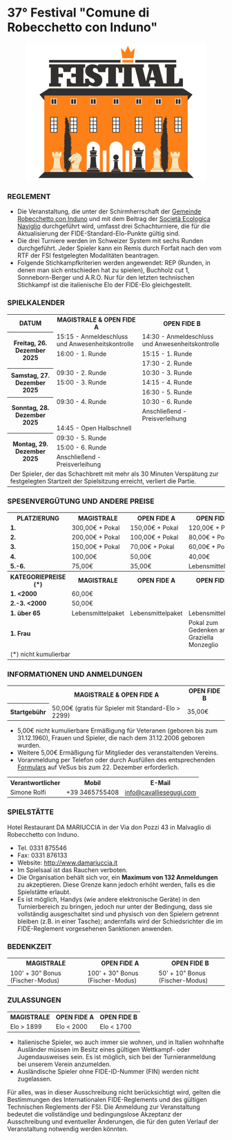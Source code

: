 # 37° Festival "Comune di Robecchetto con Induno"

<div align="center"><img src="../marchio_festival.png" alt="Festival RCI" /></div>

### REGLEMENT

- Die Veranstaltung, die unter der Schirmherrschaft der [Gemeinde Robecchetto con Induno](http://www.comune.robecchetto-con-induno.mi.it/) und mit dem Beitrag der [Società Ecologica Naviglio](http://www.ecologicanaviglio.it) durchgeführt wird, umfasst drei Schachturniere, die für die Aktualisierung der FIDE-Standard-Elo-Punkte gültig sind.
- Die drei Turniere werden im Schweizer System mit sechs Runden durchgeführt. Jeder Spieler kann ein Remis durch Forfait nach den vom RTF der FSI festgelegten Modalitäten beantragen.
- Folgende Stichkampfkriterien werden angewendet: REP (Runden, in denen man sich entschieden hat zu spielen), Buchholz cut 1, Sonneborn-Berger und A.R.O. Nur für den letzten technischen Stichkampf ist die italienische Elo der FIDE-Elo gleichgestellt.

### SPIELKALENDER

<table>
  <tr>
    <th>DATUM</th>
    <th>MAGISTRALE & OPEN FIDE A</th>
    <th>OPEN FIDE B</th>
  </tr>
  <tr>
    <th rowspan="3">Freitag, 26. Dezember 2025</th>
    <td>15:15 - Anmeldeschluss und Anwesenheitskontrolle</td>
    <td>14:30 - Anmeldeschluss und Anwesenheitskontrolle</td>
  </tr>
  <tr>
    <td>16:00 - 1. Runde</td>
    <td>15:15 - 1. Runde</td>
  </tr>
  <tr>
    <td></td>
    <td>17:30 - 2. Runde</td>
  </tr>
  <tr>
    <th rowspan="3">Samstag, 27. Dezember 2025</th>
    <td>09:30 - 2. Runde</td>
    <td>10:30 - 3. Runde</td>
  </tr>
  <tr>
    <td>15:00 - 3. Runde</td>
    <td>14:15 - 4. Runde</td>
  </tr>
  <tr>
    <td></td>
    <td>16:30 - 5. Runde</td>
  </tr>
  <tr>
    <th rowspan="3">Sonntag, 28. Dezember 2025</th>
    <td>09:30 - 4. Runde</td>
    <td>10:30 - 6. Runde</td>
  </tr>
    <tr>
    <td></td>
    <td>Anschließend - Preisverleihung</td>
  </tr>
    <tr>
    <td colspan="2">14:45 - Open Halbschnell</td>
  </tr>
  <tr>
    <th rowspan="3">Montag, 29. Dezember 2025</th>
    <td>09:30 - 5. Runde</td>
    <td></td>
  </tr>
  <tr>
    <td>15:00 - 6. Runde</td>
    <td></td>
  </tr>
    <tr>
    <td>Anschließend - Preisverleihung</td>
    <td></td>
  </tr>
  <tr>
    <td colspan="3">
      Der Spieler, der das Schachbrett mit mehr als 30 Minuten Verspätung zur festgelegten Startzeit der Spielsitzung erreicht, verliert die Partie.
    </td>
  </tr>
</table>

### SPESENVERGÜTUNG UND ANDERE PREISE

<table>
  <tr>
    <th>PLATZIERUNG</th>
    <th>MAGISTRALE</th>
    <th>OPEN FIDE A</th>
    <th>OPEN FIDE B</th>
  </tr>
  <tr>
    <td><b>1.</b></td>
    <td>300,00€ + Pokal</td>
    <td>150,00€ + Pokal</td>
    <td>120,00€ + Pokal</td>
  </tr>
  <tr>
    <td><b>2.</b></td>
    <td>200,00€ + Pokal</td>
    <td>100,00€ + Pokal</td>
    <td>80,00€ + Pokal</td>
  </tr>
  <tr>
    <td><b>3.</b></td>
    <td>150,00€ + Pokal</td>
    <td>70,00€ + Pokal</td>
    <td>60,00€ + Pokal</td>
  </tr>
  <tr>
    <td><b>4.</b></td>
    <td>100,00€</td>
    <td>50,00€</td>
    <td>40,00€</td>
  </tr>
  <tr>
    <td><b>5.-6.</b></td>
    <td>75,00€</td>
    <td>35,00€</td>
    <td>Lebensmittelpaket</td>
  </tr>
  <tr>
    <th>KATEGORIEPREISE (*)</th>
    <th>MAGISTRALE</th>
    <th>OPEN FIDE A</th>
    <th>OPEN FIDE B</th>
  </tr>
  <tr>
    <td><b>1. &lt;2000</b></td>
    <td>60,00€</td>
    <td></td>
    <td></td>
  </tr>
  <tr>
    <td><b>2.-3. &lt;2000</b></td>
    <td>50,00€</td>
    <td></td>
    <td></td>
  </tr>
  <tr>
    <td><b>1. über 65</b></td>
    <td>Lebensmittelpaket</td>
    <td>Lebensmittelpaket</td>
    <td>Lebensmittelpaket</td>
  </tr>
  <tr>
    <td><b>1. Frau</b></td>
    <td></td>
    <td></td>
    <td>Pokal zum Gedenken an Graziella Monzeglio</td>
  </tr>
  <tr>
    <td colspan="4">(*) nicht kumulierbar</td>
  </tr>
</table>

### INFORMATIONEN UND ANMELDUNGEN

<table>
  <tr>
    <td></td>
    <th>MAGISTRALE & OPEN FIDE A</th>
    <th>OPEN FIDE B</th>
  </tr>
  <tr>
    <th>Startgebühr</th>
    <td>50,00€ (gratis für Spieler mit Standard-Elo &gt; 2299)</td>
    <td>35,00€</td>
  </tr>
  </table>

- 5,00€ nicht kumulierbare Ermäßigung für Veteranen (geboren bis zum 31.12.1960), Frauen und Spieler, die nach dem 31.12.2006 geboren wurden.
- Weitere 5,00€ Ermäßigung für Mitglieder des veranstaltenden Vereins.
- Voranmeldung per Telefon oder durch Ausfüllen des entsprechenden <a href="https://vesus.org/event/???" target="_blank">Formulars</a> auf VeSus bis zum 22. Dezember erforderlich.

<table>
  <tr>
    <th>Verantwortlicher</th>
    <th>Mobil</th>
    <th>E-Mail</th>
  </tr>
  <tr>
    <td>Simone Rolfi</td>
    <td>+39&nbsp;3465755408</td>
    <td><a href="mailto:info@cavalliesegugi.com">info@cavalliesegugi.com</a>
    </td>
  </tr>
</table>

### SPIELSTÄTTE

Hotel Restaurant DA MARIUCCIA in der Via don Pozzi 43 in Malvaglio di Robecchetto con Induno.

- Tel. 0331 875546
- Fax: 0331 876133
- Website: <a href="http://www.damariuccia.it" target="_blank">http://www.damariuccia.it</a>
- Im Spielsaal ist das Rauchen verboten.
- Die Organisation behält sich vor, ein <strong>Maximum von 132 Anmeldungen</strong> zu akzeptieren. Diese Grenze kann jedoch erhöht werden, falls es die Spielstätte erlaubt.
- Es ist möglich, Handys (wie andere elektronische Geräte) in den Turnierbereich zu bringen, jedoch nur unter der Bedingung, dass sie vollständig ausgeschaltet sind und physisch von den Spielern getrennt bleiben (z.B. in einer Tasche); andernfalls wird der Schiedsrichter die im FIDE-Reglement vorgesehenen Sanktionen anwenden.

### BEDENKZEIT

<table>
  <tr>
    <th>MAGISTRALE</th>
    <th>OPEN FIDE A</th>
    <th>OPEN FIDE B</th>
  </tr>
  <tr>
    <td>100' + 30" Bonus (Fischer-Modus)</td>
    <td>100' + 30" Bonus (Fischer-Modus)</td>
    <td>50' + 10" Bonus (Fischer-Modus)</td>
  </tr>
  </table>

### ZULASSUNGEN

  <table>
    <tr>
    <th>MAGISTRALE</th>
    <th>OPEN FIDE A</th>
    <th>OPEN FIDE B</th>
  </tr>
  <tr>
    <td>Elo &gt; 1899</td>
    <td>Elo &lt; 2000</td>
    <td>Elo &lt; 1700</td>
  </tr>
  </table>

 - Italienische Spieler, wo auch immer sie wohnen, und in Italien wohnhafte Ausländer müssen im Besitz eines gültigen Wettkampf- oder Jugendausweises sein. Es ist möglich, sich bei der Turnieranmeldung bei unserem Verein anzumelden.
- Ausländische Spieler ohne FIDE-ID-Nummer (FIN) werden nicht zugelassen.

Für alles, was in dieser Ausschreibung nicht berücksichtigt wird, gelten die Bestimmungen des Internationalen FIDE-Reglements und des gültigen Technischen Reglements der FSI. Die Anmeldung zur Veranstaltung bedeutet die vollständige und bedingungslose Akzeptanz der Ausschreibung und eventueller Änderungen, die für den guten Verlauf der Veranstaltung notwendig werden könnten.